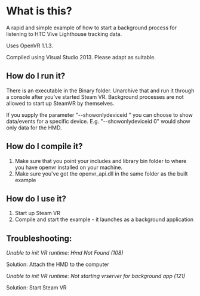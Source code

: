 #  What is this?
A rapid and simple example of how to start a background process for listening to HTC Vive Lighthouse tracking data. 

Uses OpenVR 1.1.3.

Compiled using Visual Studio 2013. Please adapt as suitable. 

##  How do I run it?
There is an executable in the Binary folder. Unarchive that and run it through a console after you've started Steam VR. Background processes are not allowed to start up SteamVR by themselves. 

If you supply the parameter "--showonlydeviceid <number>" you can choose to show data/events for a specific device. E.g. "--showonlydeviceid 0" would show only data for the HMD.

##  How do I compile it?
1. Make sure that you point your includes and library bin folder to where you have openvr installed on your machine.
2. Make sure you've got the openvr_api.dll in the same folder as the built example

##  How do I use it?
1. Start up Steam VR
2. Compile and start the example - it launches as a background application


##  Troubleshooting:

*Unable to init VR runtime: Hmd Not Found (108)*

Solution: Attach the HMD to the computer


*Unable to init VR runtime: Not starting vrserver for background app (121)*

Solution: Start Steam VR

